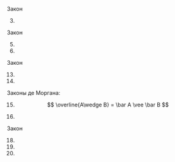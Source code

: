Закон

3.

Закон

5.

6.

Закон

13.

14.

Законы де Моргана:

15. $$ \overline{A\wedge B} = \bar A \vee \bar B $$

16.

Закон

18.

19.

20.
